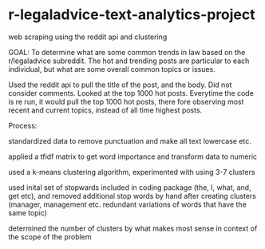 # r-legaladvice-text-analytics-project
web scraping using the reddit api and clustering 

GOAL:
To determine what are some common trends in law based on the r/legaladvice subreddit. The hot and trending posts are particular to each individual, but what are some overall
common topics or issues.

Used the reddit api to pull the title of the post, and the body. Did not consider comments. Looked at the top 1000 hot posts. Everytime the code is re run, it would pull the top 1000 hot posts, there fore
observing most recent and current topics, instead of all time highest posts. 

Process:

standardized data to remove punctuation and make all text lowercase etc.

applied a tfidf matrix to get word importance and transform data to numeric 

used a k-means clustering algorithm, experimented with using 3-7 clusters

used inital set of stopwards included in coding package (the, I, what, and, get etc), and removed additional stop words by hand after creating clusters (manager, management etc. 
redundant variations of words that have the same topic) 

determined the number of clusters by what makes most sense in context of the scope of the problem


